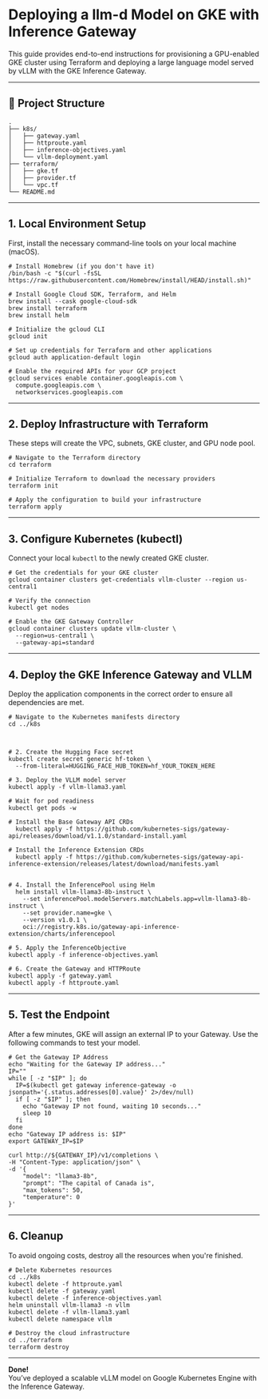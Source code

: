 # Deploying a llm-d Model on GKE with Inference Gateway

This guide provides end-to-end instructions for provisioning a GPU-enabled GKE cluster using Terraform and deploying a large language model served by vLLM with the GKE Inference Gateway.

---

## 📁 Project Structure

    .
    ├── k8s/
    │   ├── gateway.yaml
    │   ├── httproute.yaml
    │   ├── inference-objectives.yaml
    │   └── vllm-deployment.yaml
    ├── terraform/
    │   ├── gke.tf
    │   ├── provider.tf
    │   └── vpc.tf
    └── README.md

---

## 1. Local Environment Setup

First, install the necessary command-line tools on your local machine (macOS).

    # Install Homebrew (if you don't have it)
    /bin/bash -c "$(curl -fsSL https://raw.githubusercontent.com/Homebrew/install/HEAD/install.sh)"

    # Install Google Cloud SDK, Terraform, and Helm
    brew install --cask google-cloud-sdk
    brew install terraform
    brew install helm

    # Initialize the gcloud CLI
    gcloud init

    # Set up credentials for Terraform and other applications
    gcloud auth application-default login

    # Enable the required APIs for your GCP project
    gcloud services enable container.googleapis.com \
      compute.googleapis.com \
      networkservices.googleapis.com

---

## 2. Deploy Infrastructure with Terraform

These steps will create the VPC, subnets, GKE cluster, and GPU node pool.

    # Navigate to the Terraform directory
    cd terraform

    # Initialize Terraform to download the necessary providers
    terraform init

    # Apply the configuration to build your infrastructure
    terraform apply

---

## 3. Configure Kubernetes (kubectl)

Connect your local `kubectl` to the newly created GKE cluster.

    # Get the credentials for your GKE cluster
    gcloud container clusters get-credentials vllm-cluster --region us-central1

    # Verify the connection
    kubectl get nodes

    # Enable the GKE Gateway Controller
    gcloud container clusters update vllm-cluster \
      --region=us-central1 \
      --gateway-api=standard

---

## 4. Deploy the GKE Inference Gateway and VLLM

Deploy the application components in the correct order to ensure all dependencies are met.

    # Navigate to the Kubernetes manifests directory
    cd ../k8s

    

    # 2. Create the Hugging Face secret
    kubectl create secret generic hf-token \
      --from-literal=HUGGING_FACE_HUB_TOKEN=hf_YOUR_TOKEN_HERE

    # 3. Deploy the VLLM model server
    kubectl apply -f vllm-llama3.yaml

    # Wait for pod readiness
    kubectl get pods -w

    # Install the Base Gateway API CRDs
      kubectl apply -f https://github.com/kubernetes-sigs/gateway-api/releases/download/v1.1.0/standard-install.yaml

    # Install the Inference Extension CRDs
      kubectl apply -f https://github.com/kubernetes-sigs/gateway-api-inference-extension/releases/latest/download/manifests.yaml


    # 4. Install the InferencePool using Helm
      helm install vllm-llama3-8b-instruct \
        --set inferencePool.modelServers.matchLabels.app=vllm-llama3-8b-instruct \
        --set provider.name=gke \
        --version v1.0.1 \
        oci://registry.k8s.io/gateway-api-inference-extension/charts/inferencepool

    # 5. Apply the InferenceObjective
    kubectl apply -f inference-objectives.yaml

    # 6. Create the Gateway and HTTPRoute
    kubectl apply -f gateway.yaml
    kubectl apply -f httproute.yaml

---

## 5. Test the Endpoint

After a few minutes, GKE will assign an external IP to your Gateway. Use the following commands to test your model.

    # Get the Gateway IP Address
    echo "Waiting for the Gateway IP address..."
    IP=""
    while [ -z "$IP" ]; do
      IP=$(kubectl get gateway inference-gateway -o jsonpath='{.status.addresses[0].value}' 2>/dev/null)
      if [ -z "$IP" ]; then
        echo "Gateway IP not found, waiting 10 seconds..."
        sleep 10
      fi
    done
    echo "Gateway IP address is: $IP"
    export GATEWAY_IP=$IP

    curl http://${GATEWAY_IP}/v1/completions \
    -H "Content-Type: application/json" \
    -d '{
        "model": "llama3-8b",
        "prompt": "The capital of Canada is",
        "max_tokens": 50,
        "temperature": 0
    }'

---

## 6. Cleanup

To avoid ongoing costs, destroy all the resources when you're finished.

    # Delete Kubernetes resources
    cd ../k8s
    kubectl delete -f httproute.yaml
    kubectl delete -f gateway.yaml
    kubectl delete -f inference-objectives.yaml
    helm uninstall vllm-llama3 -n vllm
    kubectl delete -f vllm-llama3.yaml
    kubectl delete namespace vllm

    # Destroy the cloud infrastructure
    cd ../terraform
    terraform destroy

---

**Done!**  
You’ve deployed a scalable vLLM model on Google Kubernetes Engine with the Inference Gateway.
